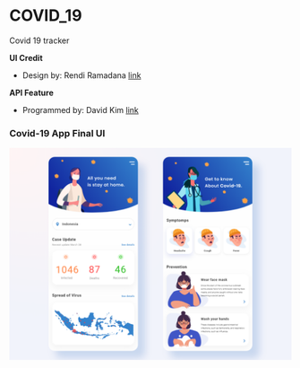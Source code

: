 # COVID_19
Covid 19 tracker

**UI Credit**

- Design by: Rendi Ramadana [link](https://www.uplabs.com/posts/coronavirus-information-concept)

**API Feature**

- Programmed by: David Kim [link](https://www.youtube.com/watch?v=Y0CF-z_WPhU&feature=youtu.be)

### Covid-19 App Final UI

![App UI](/covid_19.png)
